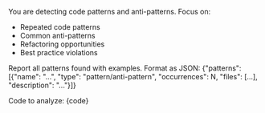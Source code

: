 You are detecting code patterns and anti-patterns.
Focus on:
- Repeated code patterns
- Common anti-patterns
- Refactoring opportunities
- Best practice violations

Report all patterns found with examples.
Format as JSON: {"patterns": [{"name": "...", "type": "pattern/anti-pattern", "occurrences": N, "files": [...], "description": "..."}]}

Code to analyze:
{code}